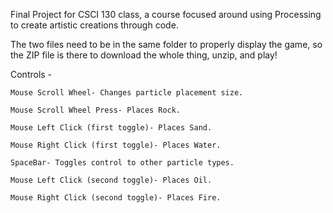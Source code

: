 Final Project for CSCI 130 class, a course focused around using Processing to create artistic creations through code.

The two files need to be in the same folder to properly display the game, so the ZIP file is there to download the whole thing, unzip, and play! 

Controls -

    Mouse Scroll Wheel- Changes particle placement size.

    Mouse Scroll Wheel Press- Places Rock.

    Mouse Left Click (first toggle)- Places Sand.

    Mouse Right Click (first toggle)- Places Water.

    SpaceBar- Toggles control to other particle types.

    Mouse Left Click (second toggle)- Places Oil.

    Mouse Right Click (second toggle)- Places Fire.
